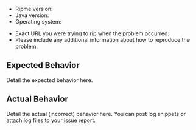 * Ripme version:
* Java version: <!-- (output of `java -version`) -->
* Operating system: <!-- (if Windows, output of `ver` or `winver`) -->
<!-- Please do not link to content featuring underage characters even if the characters are drawn.
 These works are still illegal in many places including much of America -->
* Exact URL you were trying to rip when the problem occurred:
* Please include any additional information about how to reproduce the problem:

## Expected Behavior

Detail the expected behavior here.

## Actual Behavior

Detail the actual (incorrect) behavior here. You can post log snippets or attach log files to your issue report.
